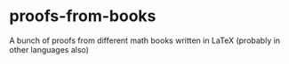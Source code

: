 # proofs-from-books
A bunch of proofs from different math books written in LaTeX (probably in other languages also)

